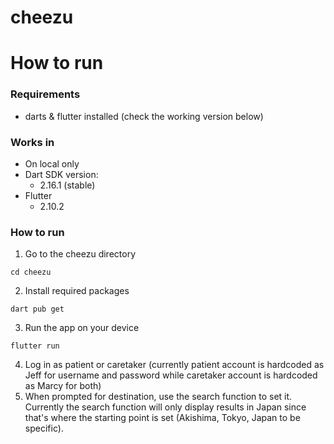 # cheezu

# How to run

### Requirements
- darts & flutter installed (check the working version below)

### Works in
- On local only
- Dart SDK version: 
    - 2.16.1 (stable)
- Flutter
    - 2.10.2

### How to run
1. Go to the cheezu directory
``` 
cd cheezu
```
2. Install required packages
```
dart pub get
```
3. Run the app on your device
```
flutter run
```
4. Log in as patient or caretaker (currently patient account is hardcoded as Jeff for username and password while caretaker account is hardcoded as Marcy for both)
5. When prompted for destination, use the search function to set it. Currently the search function will only display results in Japan since that's where the starting point is set (Akishima, Tokyo, Japan to be specific).
